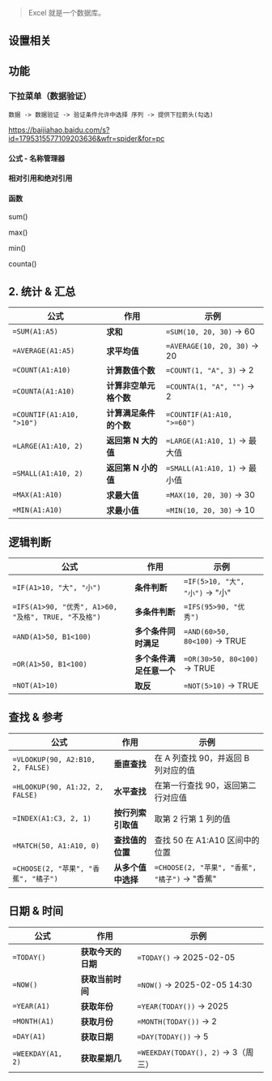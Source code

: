 > Excel 就是一个数据库。



##	设置相关



##	功能



###	下拉菜单（数据验证）

`数据 -> 数据验证 -> 验证条件允许中选择 序列 -> 提供下拉箭头(勾选) `

https://baijiahao.baidu.com/s?id=1795315577109203636&wfr=spider&for=pc



####	公式 - 名称管理器



####	相对引用和绝对引用



####	函数

sum()

max()

min()

counta()



## **2. 统计 & 汇总**

| **公式**                  | **作用**               | **示例**                     |
| ------------------------- | ---------------------- | ---------------------------- |
| `=SUM(A1:A5)`             | **求和**               | `=SUM(10, 20, 30)` → 60      |
| `=AVERAGE(A1:A5)`         | **求平均值**           | `=AVERAGE(10, 20, 30)` → 20  |
| `=COUNT(A1:A10)`          | **计算数值个数**       | `=COUNT(1, "A", 3)` → 2      |
| `=COUNTA(A1:A10)`         | **计算非空单元格个数** | `=COUNTA(1, "A", "")` → 2    |
| `=COUNTIF(A1:A10, ">10")` | **计算满足条件的个数** | `=COUNTIF(A1:A10, ">=60")`   |
| `=LARGE(A1:A10, 2)`       | **返回第 N 大的值**    | `=LARGE(A1:A10, 1)` → 最大值 |
| `=SMALL(A1:A10, 2)`       | **返回第 N 小的值**    | `=SMALL(A1:A10, 1)` → 最小值 |
| `=MAX(A1:A10)`            | **求最大值**           | `=MAX(10, 20, 30)` → 30      |
| `=MIN(A1:A10)`            | **求最小值**           | `=MIN(10, 20, 30)` → 10      |

## **逻辑判断**

| **公式**                                             | **作用**                 | **示例**                       |
| ---------------------------------------------------- | ------------------------ | ------------------------------ |
| `=IF(A1>10, "大", "小")`                             | **条件判断**             | `=IF(5>10, "大", "小")` → "小" |
| `=IFS(A1>90, "优秀", A1>60, "及格", TRUE, "不及格")` | **多条件判断**           | `=IFS(95>90, "优秀")`          |
| `=AND(A1>50, B1<100)`                                | **多个条件同时满足**     | `=AND(60>50, 80<100)` → TRUE   |
| `=OR(A1>50, B1<100)`                                 | **多个条件满足任意一个** | `=OR(30>50, 80<100)` → TRUE    |
| `=NOT(A1>10)`                                        | **取反**                 | `=NOT(5>10)` → TRUE            |

## **查找 & 参考**

| **公式**                             | **作用**           | **示例**                                      |
| ------------------------------------ | ------------------ | --------------------------------------------- |
| `=VLOOKUP(90, A2:B10, 2, FALSE)`     | **垂直查找**       | 在 A 列查找 90，并返回 B 列对应的值           |
| `=HLOOKUP(90, A1:J2, 2, FALSE)`      | **水平查找**       | 在第一行查找 90，返回第二行对应值             |
| `=INDEX(A1:C3, 2, 1)`                | **按行列索引取值** | 取第 2 行第 1 列的值                          |
| `=MATCH(50, A1:A10, 0)`              | **查找值的位置**   | 查找 50 在 A1:A10 区间中的位置                |
| `=CHOOSE(2, "苹果", "香蕉", "橘子")` | **从多个值中选择** | `=CHOOSE(2, "苹果", "香蕉", "橘子")` → "香蕉" |

## **日期 & 时间**

| **公式**          | **作用**           | **示例**                           |
| ----------------- | ------------------ | ---------------------------------- |
| `=TODAY()`        | **获取今天的日期** | `=TODAY()` → 2025-02-05            |
| `=NOW()`          | **获取当前时间**   | `=NOW()` → 2025-02-05 14:30        |
| `=YEAR(A1)`       | **获取年份**       | `=YEAR(TODAY())` → 2025            |
| `=MONTH(A1)`      | **获取月份**       | `=MONTH(TODAY())` → 2              |
| `=DAY(A1)`        | **获取日期**       | `=DAY(TODAY())` → 5                |
| `=WEEKDAY(A1, 2)` | **获取星期几**     | `=WEEKDAY(TODAY(), 2)` → 3（周三） |

